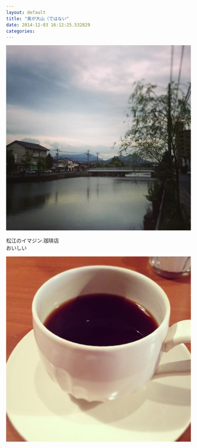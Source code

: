 ```yaml
---
layout: default
title: "奥が大山（ではない"
date: 2014-12-03 16:12:25.532829
categories: 
---
```


![ではない](/assets/images/201407/10554092_606873742765740_70244314_n.jpg)

松江のイマジン.珈琲店  
おいしい

![松江のイマジン.珈琲店](/assets/images/201407/1599281_1539589872936031_1415493868_n.jpg)


